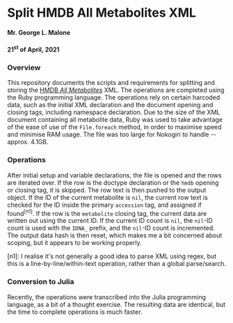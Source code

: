 # Split HMDB All Metabolites XML
#### Mr. George L. Malone
#### 21<sup>st</sup> of April, 2021


### Overview

This repository documents the scripts and requirements for splitting and
storing the [HMDB _All Metabolites_][1] XML.  The operations are completed
using the Ruby programming language.  The operations rely on certain harcoded
data, such as the initial XML declaration and the document opening and closing
tags, including namespace declaration.  Due to the size of the XML document
containing all metabolite data, Ruby was used to take advantage of the ease of
use of the `File.foreach` method, in order to maximise speed and minimise RAM
usage.  The file was too large for Nokogiri to handle -- approx. 4.1GB.


### Operations

After initial setup and variable declarations, the file is opened and the rows
are iterated over.  If the row is the doctype declaration or the `hmdb` opening
or closing tag, it is skipped.  The row text is then pushed to the output
object.  If the ID of the current metabolite is `nil`, the current row text is
checked for the ID inside the primary `accession` tag, and assigned if
found<sup>[n1]</sup>.  If the row is the `metabolite` closing tag, the current
data are written out using the current ID.  If the current ID count is `nil`,
the `nil`-ID count is used with the `IDNA_` prefix, and the `nil`-ID count is
incremented.  The output data hash is then reset, which makes me a bit
concerned about scoping, but it appears to be working properly.


[n1]\:  I realise it's not generally a good idea to parse XML using regex, but
this is a line-by-line/within-text operation, rather than a global
parse/search.


### Conversion to Julia

Recently, the operations were transcribed into the Julia programming language,
as a bit of a thought exercise.  The resulting data are identical, but the time
to complete operations is much faster.


[1]: https://hmdb.ca/downloads
